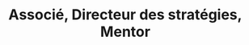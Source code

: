 ---
draft: false
name: Aristote Diasonama
title: Associé, Directeur des stratégies, Mentor
role: Chez RDC Etudes, Aristote est le gardien de la mission et des objectifs. Il s’assure que tout le monde travaille dans la même direction pour offrir les meilleurs guides possible sur les études à l‘étranger aux congolais. Il est aussi en charge du développement de notre application web.
about: Didia Aristote a obtenu son diplôme d‘état au Complexe Scolaire Cardinal Malula en 2010 en tant que lauréat de la République avec 90%. Après un court passage en Inde, il obtint sa licence en génie logiciel en 2016 à l’Université Laval. Aristote travaille depuis comme développeur logiciel dans une entreprise de Québec. Son objectif personnel est de rendre disponible l’information à tout congolais pour que tout le monde ait accès aux mêmes opportunités.
image: ../../static/images/team/didia.jpg
---